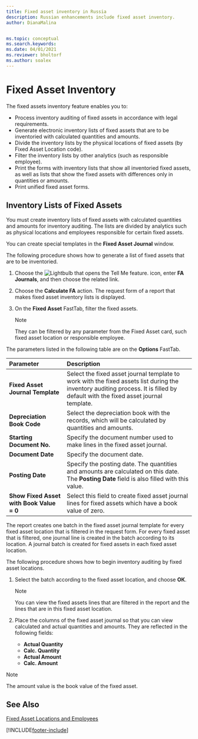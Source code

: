 ```yaml
---
title: Fixed asset inventory in Russia
description: Russian enhancements include fixed asset inventory.
author: DianaMalina


ms.topic: conceptual
ms.search.keywords:
ms.date: 04/01/2021
ms.reviewer: bholtorf
ms.author: soalex
---
```


# Fixed Asset Inventory

The fixed assets inventory feature enables you to:

- Process inventory auditing of fixed assets in accordance with legal requirements.
- Generate electronic inventory lists of fixed assets that are to be inventoried with calculated quantities and amounts.
- Divide the inventory lists by the physical locations of fixed assets (by Fixed Asset Location code).
- Filter the inventory lists by other analytics (such as responsible employee).
- Print the forms with inventory lists that show all inventoried fixed assets, as well as lists that show the fixed assets with differences only in quantities or amounts.
- Print unified fixed asset forms.



## Inventory Lists of Fixed Assets

You must create inventory lists of fixed assets with calculated quantities and amounts for inventory auditing. The lists are divided by analytics such as physical locations and employees responsible for certain fixed assets.

You can create special templates in the **Fixed Asset Journal** window.

The following procedure shows how to generate a list of fixed assets that are to be inventoried.

1. Choose the ![Lightbulb that opens the Tell Me feature.](../../media/ui-search/search_small.png "Tell me what you want to do") icon, enter **FA Journals**, and then choose the related link.

2. Choose the **Calculate FA** action. The request form of a report that makes fixed asset inventory lists is displayed.

3. On the **Fixed Asset** FastTab, filter the fixed assets.

   > [!NOTE]
   > They can be filtered by any parameter from the Fixed Asset card, such fixed asset location or responsible employee.

The parameters listed in the following table are on the **Options** FastTab.

| Parameter                                | Description                                                  |
| :--------------------------------------- | :----------------------------------------------------------- |
| **Fixed Asset Journal Template**         | Select the fixed asset journal template to work with the fixed assets list during the inventory auditing process. It is filled by default with the fixed asset journal template. |
| **Depreciation Book Code**               | Select the depreciation book with the records, which will be calculated by quantities and amounts. |
| **Starting Document No.**                | Specify the document number used to make lines in the fixed asset journal. |
| **Document Date**                        | Specify the document date.                                   |
| **Posting Date**                         | Specify the posting date. The quantities and amounts are calculated on this date. The **Posting Date** field is also filled with this value. |
| **Show Fixed Asset with Book Value = 0** | Select this field to create fixed asset journal lines for fixed assets which have a book value of zero. |

The report creates one batch in the fixed asset journal template for every fixed asset location that is filtered in the request form. For every fixed asset that is filtered, one journal line is created in the batch according to its location. A journal batch is created for fixed assets in each fixed asset location.

The following procedure shows how to begin inventory auditing by fixed asset locations.

1. Select the batch according to the fixed asset location, and choose **ОК**.

   > [!NOTE]
   > You can view the fixed assets lines that are filtered in the report and the lines that are in this fixed asset location.

2. Place the columns of the fixed asset journal so that you can view calculated and actual quantities and amounts. They are reflected in the following fields:

   - **Actual Quantity**
   - **Calc. Quantity**
   - **Actual Amount**
   - **Calc. Amount**



> [!NOTE]
> The amount value is the book value of the fixed asset.





## See Also

[Fixed Asset Locations and Employees](Fixed-Asset-Locations-and-Employees.md)


[!INCLUDE[footer-include](../../includes/footer-banner.md)]